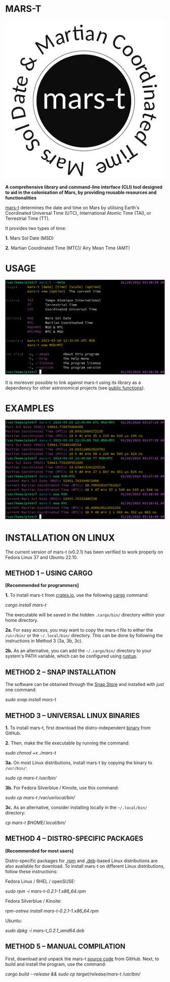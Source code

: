 # MARS-T

![mars-t-logo](https://github.com/piotrbajdek/mars-t/blob/main/docs/images/mars-t-logo.png?raw=true)

**A comprehensive library and command-line interface (CLI) tool designed to aid in the colonisation of Mars, by providing reusable resources and functionalities**

[mars-t](https://github.com/piotrbajdek/mars-t) determines the date and time on Mars by utilising Earth's Coordinated Universal Time (UTC), International Atomic Time (TAI), or Terrestrial Time (TT).

It provides two types of time:

**1.** Mars Sol Date (MSD)

**2.** Martian Coordinated Time (MTC)/ Airy Mean Time (AMT)

# USAGE

![help-image](https://github.com/piotrbajdek/mars-t/blob/main/docs/images/help-image.png?raw=true)

It is moreover possible to link against mars-t using its library as a dependency for other astronomical projects (see [public functions](https://docs.rs/mars-t/0.2.1/mars_t/all.html#functions)).

# EXAMPLES

![example-image-1](https://github.com/piotrbajdek/mars-t/blob/main/docs/images/example-image-1.png?raw=true)

# INSTALLATION ON LINUX

The current version of mars-t (v0.2.1) has been verified to work properly on Fedora Linux 37 and Ubuntu 22.10.

## METHOD 1 – USING CARGO

**[Recommended for programmers]**

**1.** To install mars-t from [crates.io](https://crates.io/crates/mars-t), use the following [cargo](https://www.rust-lang.org/tools/install) command:

_cargo install mars-t_

The executable will be saved in the hidden `.cargo/bin/` directory within your home directory.

**2a.** For easy access, you may want to copy the mars-t file to either the `/usr/bin/` or the `~/.local/bin/` directory. This can be done by following the instructions in Method 3 (3a, 3b, 3c).

**2b.** As an alternative, you can add the `~/.cargo/bin/` directory to your system's PATH variable, which can be configured using [rustup](https://www.rust-lang.org/tools/install).

## METHOD 2 – SNAP INSTALLATION

The software can be obtained through the [Snap Store](https://snapcraft.io/mars-t) and installed with just one command:

_sudo snap install mars-t_

## METHOD 3 – UNIVERSAL LINUX BINARIES

**1.** To install mars-t, first download the distro-independent [binary](https://github.com/piotrbajdek/mars-t/releases/download/v0.2.1/mars-t) from GitHub.

**2.** Then, make the file executable by running the command:

_sudo chmod +x ./mars-t_

**3a.** On most Linux distributions, install mars-t by copying the binary to `/usr/bin/`:

_sudo cp mars-t /usr/bin/_

**3b.** For Fedora Silverblue / Kinoite, use this command:

_sudo cp mars-t /var/usrlocal/bin/_

**3c.** As an alternative, consider installing locally in the `~/.local/bin/` directory:

_cp mars-t $HOME/.local/bin/_

## METHOD 4 – DISTRO-SPECIFIC PACKAGES

**[Recommended for most users]**

Distro-specific packages for [.rpm](https://github.com/piotrbajdek/mars-t/releases/download/v0.2.1/mars-t-0.2.1-1.x86_64.rpm) and [.deb](https://github.com/piotrbajdek/mars-t/releases/download/v0.2.1/mars-t_0.2.1_amd64.deb)-based Linux distributions are also available for download. To install mars-t on different Linux distributions, follow these instructions:

Fedora Linux / RHEL / openSUSE:

_sudo rpm -i mars-t-0.2.1-1.x86_64.rpm_

Fedora Silverblue / Kinoite:

_rpm-ostree install mars-t-0.2.1-1.x86_64.rpm_

Ubuntu:

_sudo dpkg -i mars-t_0.2.1_amd64.deb_

## METHOD 5 – MANUAL COMPILATION

First, download and unpack the mars-t [source code](https://github.com/piotrbajdek/mars-t/archive/refs/tags/v0.2.1.zip) from GitHub. Next, to build and install the program, use the command:

_cargo build \--release && sudo cp target/release/mars-t /usr/bin/_
